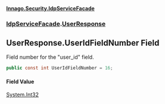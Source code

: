 #### [Innago\.Security\.IdpServiceFacade](../../index.md 'index')
### [IdpServiceFacade](../index.md 'IdpServiceFacade').[UserResponse](index.md 'IdpServiceFacade\.UserResponse')

## UserResponse\.UserIdFieldNumber Field

Field number for the "user\_id" field\.

```csharp
public const int UserIdFieldNumber = 16;
```

#### Field Value
[System\.Int32](https://learn.microsoft.com/en-us/dotnet/api/system.int32 'System\.Int32')